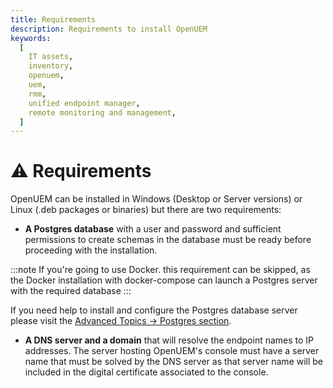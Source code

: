 ```yaml
---
title: Requirements
description: Requirements to install OpenUEM
keywords:
  [
    IT assets,
    inventory,
    openuem,
    uem,
    rmm,
    unified endpoint manager,
    remote monitoring and management,
  ]
---
```


# ⚠️ Requirements

OpenUEM can be installed in Windows (Desktop or Server versions) or Linux (.deb packages or binaries) but there are two requirements:

- **A Postgres database** with a user and password and sufficient permissions to create schemas in the database must be ready before proceeding with the installation.

:::note
If you're going to use Docker. this requirement can be skipped, as the Docker installation with docker-compose can launch a Postgres server with the required database
:::

If you need help to install and configure the Postgres database server please visit the [Advanced Topics -> Postgres section](/docs/Advanced%20Topics/postgres).

- **A DNS server and a domain** that will resolve the endpoint names to IP addresses. The server hosting OpenUEM's console must have a server name that must be solved by the DNS server as that server name will be included in the digital certificate associated to the console.
